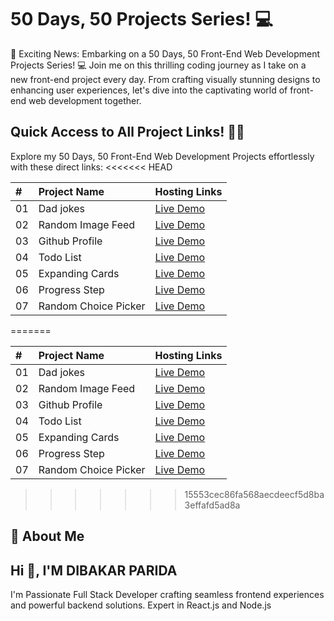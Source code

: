 # 50 Days, 50 Projects Series! 💻

🚀 Exciting News: Embarking on a 50 Days, 50 Front-End Web Development Projects Series! 💻 Join me on this thrilling coding journey as I take on a new front-end project every day. From crafting visually stunning designs to enhancing user experiences, let's dive into the captivating world of front-end web development together.

## Quick Access to All Project Links! 🚀🔗

Explore my 50 Days, 50 Front-End Web Development Projects effortlessly with these direct links:
<<<<<<< HEAD

| #   | Project Name         | Hosting Links                         |
| :-- | :------------------- | :------------------------------------ |
| 01  | Dad jokes            | [Live Demo](https://lnkd.in/dudASpdK) |
| 02  | Random Image Feed    | [Live Demo](https://lnkd.in/dqk9yuM6) |
| 03  | Github Profile       | [Live Demo](https://lnkd.in/dCbpY_ZH) |
| 04  | Todo List            | [Live Demo](https://lnkd.in/dQvc7K_V) |
| 05  | Expanding Cards      | [Live Demo](https://lnkd.in/dS99KMNR) |
| 06  | Progress Step        | [Live Demo](https://lnkd.in/dZS6XZMS) |
| 07  | Random Choice Picker | [Live Demo](https://lnkd.in/gibbtizP) |
=======
 
| #   | Project Name         | Hosting Links                                              |
| :-- | :------------------- | :--------------------------------------------------------- |
| 01  | Dad jokes            | [Live Demo](https://lnkd.in/dudASpdK)                      |
| 02  | Random Image Feed    | [Live Demo](https://lnkd.in/dqk9yuM6)                      |
| 03  | Github Profile       | [Live Demo](https://lnkd.in/dCbpY_ZH)                      |
| 04  | Todo List            | [Live Demo](https://lnkd.in/dQvc7K_V)                      |
| 05  | Expanding Cards      | [Live Demo](https://lnkd.in/dS99KMNR)                      |
| 06  | Progress Step        | [Live Demo](https://lnkd.in/dZS6XZMS)                      |
| 07  | Random Choice Picker | [Live Demo](https://silver-salamander-6be878.netlify.app/) |
>>>>>>> 15553cec86fa568aecdeecf5d8ba3effafd5ad8a

## 🚀 About Me

## Hi 👋, I'M DIBAKAR PARIDA

I'm Passionate Full Stack Developer crafting seamless frontend experiences and powerful backend solutions. Expert in React.js and Node.js
